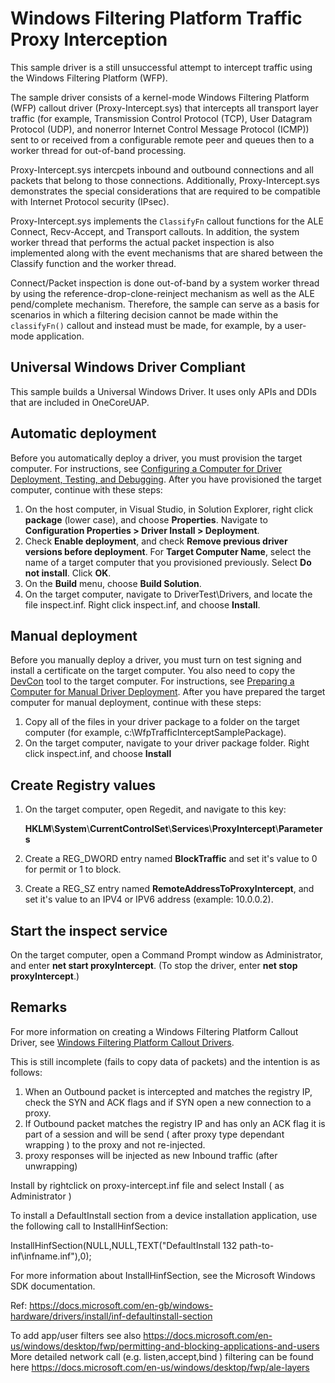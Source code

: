 <!---
    name: Proxy Interception based on Windows Filtering Platform Traffic Inspection Sample
    platform: KMDF
    language: cpp
    category: Network
    description: Will maybe show how to proxy all IP traffic with the Windows Filtering Platform (WFP).
    samplefwlink: http://go.microsoft.com/fwlink/p/?LinkId=617931
--->


Windows Filtering Platform Traffic Proxy Interception 
====================================================

This sample driver is a still unsuccessful attempt to intercept traffic using the Windows Filtering Platform (WFP).

The sample driver consists of a kernel-mode Windows Filtering Platform (WFP) callout driver (Proxy-Intercept.sys) that intercepts all transport layer traffic (for example, Transmission Control Protocol (TCP), User Datagram Protocol (UDP), and nonerror Internet Control Message Protocol (ICMP)) sent to or received from a configurable remote peer and queues then to a worker thread for out-of-band processing.

Proxy-Intercept.sys intercpets inbound and outbound connections and all packets that belong to those connections. Additionally, Proxy-Intercept.sys demonstrates the special considerations that are required to be compatible with Internet Protocol security (IPsec).

Proxy-Intercept.sys implements the `ClassifyFn` callout functions for the ALE Connect, Recv-Accept, and Transport callouts. In addition, the system worker thread that performs the actual packet inspection is also implemented along with the event mechanisms that are shared between the Classify function and the worker thread.

Connect/Packet inspection is done out-of-band by a system worker thread by using the reference-drop-clone-reinject mechanism as well as the ALE pend/complete mechanism. Therefore, the sample can serve as a basis for scenarios in which a filtering decision cannot be made within the `classifyFn()` callout and instead must be made, for example, by a user-mode application.

## Universal Windows Driver Compliant
This sample builds a Universal Windows Driver. It uses only APIs and DDIs that are included in OneCoreUAP.

Automatic deployment
--------------------

Before you automatically deploy a driver, you must provision the target computer. For instructions, see [Configuring a Computer for Driver Deployment, Testing, and Debugging](http://msdn.microsoft.com/en-us/library/windows/hardware/). After you have provisioned the target computer, continue with these steps:

1.  On the host computer, in Visual Studio, in Solution Explorer, right click **package** (lower case), and choose **Properties**. Navigate to **Configuration Properties \> Driver Install \> Deployment**.
2.  Check **Enable deployment**, and check **Remove previous driver versions before deployment**. For **Target Computer Name**, select the name of a target computer that you provisioned previously. Select **Do not install**. Click **OK**.
3.  On the **Build** menu, choose **Build Solution**.
4.  On the target computer, navigate to DriverTest\\Drivers, and locate the file inspect.inf. Right click inspect.inf, and choose **Install**.

Manual deployment
-----------------

Before you manually deploy a driver, you must turn on test signing and install a certificate on the target computer. You also need to copy the [DevCon](http://msdn.microsoft.com/en-us/library/windows/hardware/ff544707) tool to the target computer. For instructions, see [Preparing a Computer for Manual Driver Deployment](http://msdn.microsoft.com/en-us/library/windows/hardware/dn265571). After you have prepared the target computer for manual deployment, continue with these steps:

1.  Copy all of the files in your driver package to a folder on the target computer (for example, c:\\WfpTrafficInterceptSamplePackage).
2.  On the target computer, navigate to your driver package folder. Right click inspect.inf, and choose **Install**

Create Registry values
----------------------

1.  On the target computer, open Regedit, and navigate to this key:

    **HKLM**\\**System**\\**CurrentControlSet**\\**Services**\\**ProxyIntercept**\\**Parameters**

2.  Create a REG\_DWORD entry named **BlockTraffic** and set it's value to 0 for permit or 1 to block.

3.  Create a REG\_SZ entry named **RemoteAddressToProxyIntercept**, and set it's value to an IPV4 or IPV6 address (example: 10.0.0.2).

Start the inspect service
-------------------------

On the target computer, open a Command Prompt window as Administrator, and enter **net start proxyIntercept**. (To stop the driver, enter **net stop proxyIntercept**.)

Remarks
-------

For more information on creating a Windows Filtering Platform Callout Driver, see [Windows Filtering Platform Callout Drivers](http://msdn.microsoft.com/en-us/library/windows/hardware/ff571068).


This is still incomplete (fails to copy data of packets) and the intention is as follows:

1) When an Outbound packet is intercepted and matches the registry IP, check the SYN and ACK flags and if SYN open a new connection to a proxy.
2) If Outbound packet matches the registry IP and has only an ACK flag it is part of a session and will be send ( after proxy type dependant wrapping ) to the proxy and not re-injected.
3) proxy responses will be injected as new Inbound traffic (after unwrapping)

Install by rightclick on proxy-intercept.inf file and select Install ( as Administrator )

To install a DefaultInstall section from a device installation application, use the following call to InstallHinfSection:

InstallHinfSection(NULL,NULL,TEXT("DefaultInstall 132 path-to-inf\infname.inf"),0); 

For more information about InstallHinfSection, see the Microsoft Windows SDK documentation.

Ref: https://docs.microsoft.com/en-gb/windows-hardware/drivers/install/inf-defaultinstall-section


To add app/user filters see also https://docs.microsoft.com/en-us/windows/desktop/fwp/permitting-and-blocking-applications-and-users
More detailed network call (e.g. listen,accept,bind ) filtering can be found here https://docs.microsoft.com/en-us/windows/desktop/fwp/ale-layers
